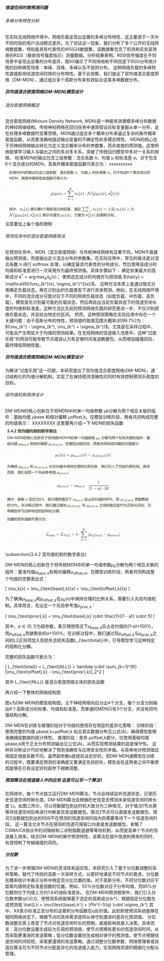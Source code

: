 ##### 信道空闲时隙预测问题
###### 多峰分布特性分析
在实际无线网络环境中，网络负载呈现出显著的多峰分布特性，这主要源于一天中不同时段的用户活动模式差异。为了验证这一现象，我们分析了多个公开的无线网络数据集，特别是具有代表性的WSS24数据集，该数据集包含了机场和实验室场景的RSSI（接收信号强度指示）测量数据。分析结果表明，RSSI信号强度在不同场景中呈现出显著的分布差异，图XX展示了不同场地和不同信道下RSSI分布统计图的四种典型场景：单峰、双峰、多峰以及不规则分布。
这种网络负载的多峰特性直接影响信道空闲时隙的分布特性。基于此观察，我们提出了双均值混合密度网络（DM-MDN），通过组合多个高斯分布来有效拟合这类多峰数据分布。

##### 双均值混合密度网络(DM-MDN)模型设计
###### 混合密度网络概述
混合密度网络(Mixture Density Network, MDN)是一种能有效建模多峰分布数据的神经网络结构。传统神经网络在回归任务中通常假设目标变量服从单一分布，这在处理多峰数据时显著受限。MDN通过组合多个概率分布来逼近复杂的条件概率密度函数，从而更准确地描述输出变量的不确定性和多模态特性。
MDN的核心在于将神经网络输出转化为定义混合概率分布的参数集，而非直接的预测值。这使网络能够学习输入与输出之间的多对多关系，突破了传统回归模型中多对一关系的局限。
标准MDN的输出包含三组参数：混合系数 π、均值 μ 和标准差 σ。对于包含K个混合成分的MDN，其条件概率密度函数可表示为：
xxxxxxxxxx
![alt text](image.png)
注意要加上每个值的限制
###### 预测任务中的混合密度网络用法
在预测任务中，MDN（混合密度网络）与传统神经网络有显著不同。MDN不直接输出预测值，而是输出定义混合分布的参数集。在实际应用中，常见的做法是对混合系数 $\pi$ 进行 softmax 处理，以确定最具代表性的分布成分，然后使用该成分的均值和标准差进行一次采用作为最终预测值。具体步骤如下：
确定权重最大的高斯成分 $k^* = \arg\max_k \pi_k(x)$；
使用选定成分的均值作为预测值 $\hat{y} = \mathcal{N}(\mu_{k^}(x), \sigma_{k^}^2(x))$。
这种方法本质上是通过隐式分类确定负载状态，再在识别出的负载类型下进行具体预测。例如，在无线网络环境中，不同的混合成分可能对应于不同的网络负载状态（如低负载、中负载、高负载）。模型首先识别最可能的负载状态，然后再给出当前负载状态下的信道空闲长度的均值和标准差。这种方法比先前的预测网络负载的研究更进一步，不仅识别网络负载状态，并且给出特定的区间。
然而，这种预测策略在实际应用中存在一个关键问题：由于高斯分布的特性，预测值的取值范围大概率(约99.7%)为：$(\mu_{k^} - \sigma_{k^}, \mu_{k^} + \sigma_{k^})$。尤其是在采样过程中，可能会产生明显大于均值的预测结果。在无线网络的信道接入场景中，这种“过度乐观”的预测可能导致节点错误认为有足够时间发送数据包，从而增加碰撞风险，最终降低网络性能。
##### 双均值混合密度网络(DM-MDN)模型设计
为解决“过度乐观”这一问题，本研究提出了双均值混合密度网络(DM-MDN)，通过结构化的均值分解机制，实现了在保持预测准确性的同时有效控制预测乐观度的目标。
###### 双均值机制具体设计
DM-MDN的核心创新在于将MDN中的单一均值参数 μk​ 分解为两个相互关联的组件：基础均值 μbase​ 和相对偏移 μoffset,k​。在模型训练阶段，两者共同构成完整的均值表示： XXXXXXXX
这里要再介绍一下 MDN的损失函数
![alt text](image-1.png)

\subsection{3.4.2 双均值机制的数学表达}

DM-MDN的核心创新在于将传统MDN中的单一均值参数$\mu_k$分解为两个相互关联的组件：基准均值$\mu_{\text{base},k}$和相对偏移$\mu_{\text{offset},k}$。在模型训练阶段，两者共同构成整个均值的完整表达式：

\[
\mu_k(x) = \mu_{\text{base},k}(x) + \mu_{\text{offset},k}(x)
\]

为了确保$\mu_{\text{base},k}$和$\mu_{\text{offset},k}$在$\mu_k(x)$中保持合理的比例关系，需要引入先验均值机制。具体而言，先设定一个先验参考值$\mu_{\text{prior},k}$：

\[
\mu_{\text{prior},k} = \mu_{\text{base},k} \cdot \frac{1}{(1 - a)} \cdot 10
\]

其中，$a \in (0,1)$为超参数，表示理想情况下$\mu_{\text{base},k}$应占总均值的(1-$a$)*100\%，而$\mu_{\text{offset},k}$贡献剩余的$a$*100\%。在训练过程中，我们通过将$\mu_{\text{offset},k}$与$\mu_{\text{prior},k}$之间的L2正则项加入到损失总损失函数L_{\text{total}}中，引导模型学习这种特定的结构化分解。

完整的损失函数可表示为：

\[
L_{\text{total}} = L_{\text{NLL}} + \lambda \cdot \sum_{k=1}^{K} \|\mu_{\text{offset},k} - \mu_{\text{prior},k}\|_2^2
\]

其中 L_{\text{NLL}} 是混合密度网络主体的损失函数


再介绍一下整体的网络结构图

图x为DM-MDN的模型结构图，主干神经网络向后分出4个分支，每个分支分别输出K个高斯成分的权重、均值和标准差。而普通的MDN只有3个分支，并没有将均值结构分解。

DM-MDN在训练与推理阶段对于均值的使用存在明显的差异化策略：
训练阶段：使用完整的均值 μbase,k+μoffset,k 拟合真实数据分布见公式(A)，确保模型能够准确捕捉数据的统计特性。
推理阶段：舍弃 μoffset,k部分，仅使用基础均值 μbase,k用于正太分布预测输出见公式(A)，从而实现预测结果的适度保守性。
这种非对称设计巧妙地解决了预测准确性与应用安全性的矛盾。与简单地对预测值应用固定缩放系数不同，虽然超参数a是提前设定好的，但DM-MDN通模型在训练的过程中，既要满足预测的准确度又要满足先验损失，模型会在这两者之间平衡使其能够在已有设定好的超参下细微调整。

##### 预测算法在信道接入中的应用   这里可以写一个算法1
在网络中，每个节点独立运行DM-MDN算法，节点会持续监听信道状态，记录历史信道空闲时隙长度。DM-MDN算法会根据历史信息去预测未来信道空闲时隙长度 Li。如图三所示，可以将数据包到达时机大致分为三种情况，对于情况1节点需等待信道空闲后再进行判断是否发送数据包，情况2节点可以直接发送数据包，情况3当数据包到达的时间不在预测的信道空闲时段内则需要等待下一个信道空闲时段。
这一算法允许节点在预测的信道可用窗口内直接发送数据包，省略了CSMA/CA协议中的间隔帧和二进制指数退避等等待机制，从而提高单个节点的信道接入效率。结合DM-MDN的保守预测特性，该算法在提升信道利用率的同时，有效控制了传输碰撞的风险。

##### 分位数
<!-- 混合密度网络(MDN)在网络预测任务中的关键优势在于能够捕捉多峰分布特性，并基于当前网络状态提供概率化预测结果。传统预测方法通常简单地采用具有最大权重的高斯成分的均值和标准差进行一次采样，作为最终预测值。然而，这种随机采样虽然符合网络负载情况，但难以满足不同节点的差异化需求。为解决此问题，本研究提出了基于分位数调整的差异化接入策略，显著增强了DM-MDN模型在实际应用中的灵活性与适应性。 -->
为了进一步增强DM-MDN的灵活性和适应性，本研究引入了基于分位数调整的采样策略，替代了传统的高斯一次采样方式，以更好地满足不同节点的需求。分位数在概率统计中表示分布中特定百分比位置的值。对于高斯分布，不同分位数对应于距离均值特定标准差倍数的位置。例如，50%分位数对应于分布均值，而95%分位数则位于均值上方约1.645倍标准差处。
在DM-MDN预测框架中，我们引入分位数参数q∈[0,1]，使预测系统能够基于选定的高斯成分(k*)，根据指定分位数生成预测值
\hat{L}_i = \mu_{\text{base},k^*} + \Phi^{-1}(q) \cdot \sigma_{k^*}
其中，XX表示标准正态分布的逆累积分布函数在q处的值。此机制使预测系统能够在相同网络状态下，根据节点的具体需求提供从保守到激进的差异化预测值。
分位数调整实质上改变了节点对信道空闲时长的预期，直接影响其接入决策。具体而言：高分位数设置生成较为乐观的预测值，使节点预期有更长的信道空闲时间，从而采取更激进的发送策略；低分位数设置则生成相对保守的预测值，使节点预期信道空闲时间较短，采取更谨慎的发送策略。通过调整分位数参数，网络管理者或自适应算法可为不同节点分配差异化的信道接入能力，实现网络资源的精细化分配与管理。
